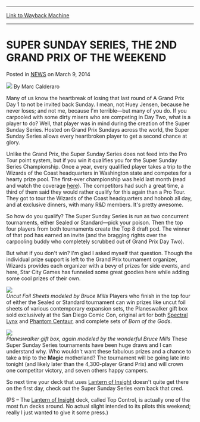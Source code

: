 
---
[Link to Wayback Machine](https://web.archive.org/web/20200805134758/https://magic.wizards.com/en/articles/archive/super-sunday-series-2nd-grand-prix-weekend-2014-03-09)

[_metadata_:author]:- "Marc Calderaro"
[_metadata_:description]:- "Many of us know the heartbreak of losing that last round of A Grand Prix Day 1 to not be invited back Sunday. I mean, not Huey Jensen, because he never loses; and not me, because I'm terrible—but many of you do. If you carpooled with some dirty misers who are competing in Day Two, what is a player to do? Well, that player was in mind during the creation of the Super Sunday Series. Hosted on Grand Prix Sundays across the world, the Super Sunday Series allows every heartbroken player to get a second chance at glory."
[_metadata_:generator]:- "Drupal 7 (http://drupal.org)"
[_metadata_:node]:- "158976"
[_metadata_:publish_date]:- "2014-03-09"
[_metadata_:source]:- "div-main-content"
[_metadata_:title]:- "SUPER SUNDAY SERIES, THE 2ND GRAND PRIX OF THE WEEKEND"
[_metadata_:wayback_capture_timestamp]:- "2020-08-05 13:47:58"
[_metadata_:wayback_raw_url]:- "https://web.archive.org/web/20200805134758id_/https://magic.wizards.com/en/articles/archive/super-sunday-series-2nd-grand-prix-weekend-2014-03-09"
[_metadata_:wayback_url]:- "https://magic.wizards.com/en/articles/archive/super-sunday-series-2nd-grand-prix-weekend-2014-03-09"
---


SUPER SUNDAY SERIES, THE 2ND GRAND PRIX OF THE WEEKEND
======================================================



 Posted in [NEWS](/en/articles?source=MX_Nav2020)
 on March 9, 2014 






![](https://media.magic.wizards.com/styles/auth_small/public/images/person/calderaro.jpg)
By Marc Calderaro











Many of us know the heartbreak of losing that last round of A Grand Prix Day 1 to not be invited back Sunday. I mean, not Huey Jensen, because he never loses; and not me, because I'm terrible—but many of you do. If you carpooled with some dirty misers who are competing in Day Two, what is a player to do? Well, that player was in mind during the creation of the Super Sunday Series. Hosted on Grand Prix Sundays across the world, the Super Sunday Series allows every heartbroken player to get a second chance at glory.


Unlike the Grand Prix, the Super Sunday Series does not feed into the Pro Tour point system, but if you win it qualifies you for the Super Sunday Series Championship. Once a year, every qualified player takes a trip to the Wizards of the Coast headquarters in Washington state and competes for a hearty prize pool. The first-ever championship was held last month (read and watch the coverage [here](http://archive.wizards.com/magic/magazine/article.aspx?x=mtg/daily/eventcoverage/sss14/welcome)). The competitors had such a great time, a third of them said they would rather qualify for this again than a Pro Tour. They got to tour the Wizards of the Coast headquarters and hobnob all day, and at exclusive dinners, with many R&D members. It's pretty awesome.


So how do you qualify? The Super Sunday Series is run as two concurrent tournaments, either Sealed or Standard—pick your poison. Then the top four players from both tournaments create the Top 8 draft pod. The winner of that pod has earned an invite (and the bragging rights over the carpooling buddy who completely scrubbed out of Grand Prix Day Two).


But what if you don't win? I'm glad I asked myself that question. Though the individual prize support is left to the Grand Prix tournament organizer, Wizards provides each organizer with a bevy of prizes for side events, and here, Star City Games has funneled some great goodies here while adding some cool prizes of their own.


![](https://media.wizards.com/legacy/mtg/images/daily/events/gprich14/uncut.jpg)  
*Uncut Foil Sheets modeled by Bruce Mills* 
Players who finish in the top four of either the Sealed or Standard tournament can win prizes like uncut foil sheets of various contemporary expansion sets, the Planeswalker gift box sold exclusively at the San Diego Comic Con, original art for both [Spectral Lynx](http://gatherer.wizards.com/Pages/Card/Details.aspx?name=Spectral+Lynx) and [Phantom Centaur](http://gatherer.wizards.com/Pages/Card/Details.aspx?name=Phantom+Centaur), and complete sets of *Born of the Gods*.


![](https://media.wizards.com/legacy/mtg/images/daily/events/gprich14/comiccon.jpg)  
*Planeswalker gift box, again modeled by the wonderful Bruce Mills* 
These Super Sunday Series tournaments have been huge draws and I can understand why. Who wouldn't want these fabulous prizes and a chance to take a trip to the **Magic** motherland? The tournament will be going late into tonight (and likely later than the 4,300-player Grand Prix) and will crown one competitor victory, and seven others happy campers.


So next time your deck that uses [Lantern of Insight](http://gatherer.wizards.com/Pages/Card/Details.aspx?name=Lantern+of+Insight) doesn't quite get there on the first day, check out the Super Sunday Series earn back that cred.


(PS – The [Lantern of Insight](http://gatherer.wizards.com/Pages/Card/Details.aspx?name=Lantern+of+Insight) deck, called Top Control, is actually one of the most fun decks around. No actual slight intended to its pilots this weekend; really I just wanted to give it some press.)








